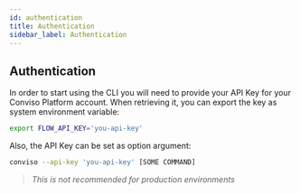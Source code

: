 ```yaml
---
id: authentication
title: Authentication
sidebar_label: Authentication
---
```


## Authentication
In order to start using the CLI you will need to provide your API Key for your Conviso Platform account.  When retrieving it, you can export the key as system environment variable:

```bash
export FLOW_API_KEY='you-api-key'
```

Also, the API Key can be set as option argument:
```bash
conviso --api-key 'you-api-key' [SOME COMMAND]
```
>*This is not recommended for production environments*
